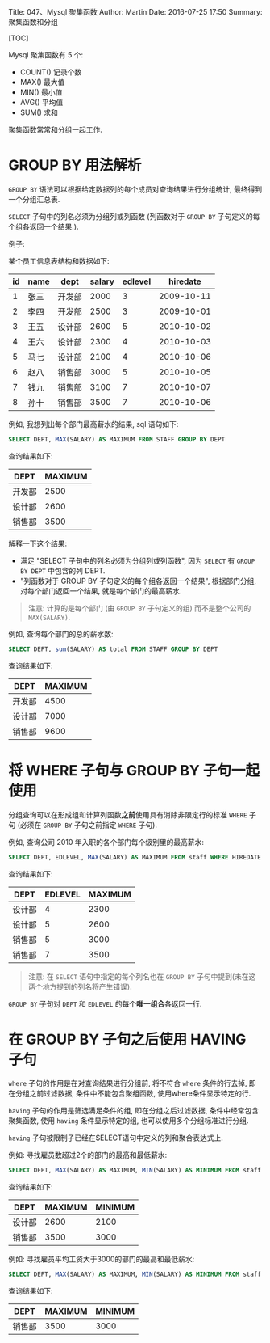 Title: 047、Mysql 聚集函数
Author: Martin
Date: 2016-07-25 17:50
Summary: 聚集函数和分组

[TOC]

Mysql 聚集函数有 5 个:

- COUNT() 记录个数
- MAX() 最大值
- MIN() 最小值
- AVG() 平均值
- SUM() 求和

聚集函数常常和分组一起工作.

# GROUP BY 用法解析
`GROUP BY` 语法可以根据给定数据列的每个成员对查询结果进行分组统计, 最终得到一个分组汇总表.

`SELECT` 子句中的列名必须为分组列或列函数 (列函数对于 `GROUP BY` 子句定义的每个组各返回一个结果.).

例子:

某个员工信息表结构和数据如下:

| id | name |  dept  | salary | edlevel |  hiredate  |
|----|------|--------|--------|---------|------------|
|  1 | 张三 | 开发部 |   2000 |       3 | 2009-10-11 |
|  2 | 李四 | 开发部 |   2500 |       3 | 2009-10-01 |
|  3 | 王五 | 设计部 |   2600 |       5 | 2010-10-02 |
|  4 | 王六 | 设计部 |   2300 |       4 | 2010-10-03 |
|  5 | 马七 | 设计部 |   2100 |       4 | 2010-10-06 |
|  6 | 赵八 | 销售部 |   3000 |       5 | 2010-10-05 |
|  7 | 钱九 | 销售部 |   3100 |       7 | 2010-10-07 |
|  8 | 孙十 | 销售部 |   3500 |       7 | 2010-10-06 |


例如, 我想列出每个部门最高薪水的结果, sql 语句如下:

```sql
SELECT DEPT, MAX(SALARY) AS MAXIMUM FROM STAFF GROUP BY DEPT
```

查询结果如下:

|  DEPT  | MAXIMUM |
|--------|---------|
| 开发部 |    2500 |
| 设计部 |    2600 |
| 销售部 |    3500 |

解释一下这个结果:

- 满足 "SELECT 子句中的列名必须为分组列或列函数", 因为 `SELECT` 有 `GROUP BY DEPT` 中包含的列 DEPT.
- "列函数对于 GROUP BY 子句定义的每个组各返回一个结果", 根据部门分组, 对每个部门返回一个结果, 就是每个部门的最高薪水.

> 注意: 计算的是每个部门 (由 `GROUP BY` 子句定义的组) 而不是整个公司的 `MAX(SALARY)`.

例如, 查询每个部门的总的薪水数:

```sql
SELECT DEPT, sum(SALARY) AS total FROM STAFF GROUP BY DEPT
```

查询结果如下:

|  DEPT  | MAXIMUM |
|--------|---------|
| 开发部 |    4500 |
| 设计部 |    7000 |
| 销售部 |    9600 |

# 将 WHERE 子句与 GROUP BY 子句一起使用
分组查询可以在形成组和计算列函数**之前**使用具有消除非限定行的标准 `WHERE` 子句 (必须在 `GROUP BY` 子句之前指定 `WHERE` 子句).

例如, 查询公司 2010 年入职的各个部门每个级别里的最高薪水:

```sql
SELECT DEPT, EDLEVEL, MAX(SALARY) AS MAXIMUM FROM staff WHERE HIREDATE > '2010-01-01' GROUP BY DEPT, EDLEVEL ORDER BY DEPT, EDLEVEL
```

查询结果如下:

|  DEPT  | EDLEVEL | MAXIMUM |
|--------|---------|---------|
| 设计部 |       4 |    2300 |
| 设计部 |       5 |    2600 |
| 销售部 |       5 |    3000 |
| 销售部 |       7 |    3500 |

> 注意: 在 `SELECT` 语句中指定的每个列名也在 `GROUP BY` 子句中提到(未在这两个地方提到的列名将产生错误).

`GROUP BY` 子句对 `DEPT` 和 `EDLEVEL` 的每个**唯一组合**各返回一行.

# 在 GROUP BY 子句之后使用 HAVING 子句
`where` 子句的作用是在对查询结果进行分组前, 将不符合 `where` 条件的行去掉, 即在分组之前过滤数据, 条件中不能包含聚组函数, 使用where条件显示特定的行.

`having` 子句的作用是筛选满足条件的组, 即在分组之后过滤数据, 条件中经常包含聚集函数, 使用 `having` 条件显示特定的组, 也可以使用多个分组标准进行分组.

`having` 子句被限制子已经在SELECT语句中定义的列和聚合表达式上.

例如: 寻找雇员数超过2个的部门的最高和最低薪水:

```sql
SELECT DEPT, MAX(SALARY) AS MAXIMUM, MIN(SALARY) AS MINIMUM FROM staff GROUP BY DEPT HAVING COUNT(*) >2 ORDER BY DEPT
```

查询结果如下:

|  DEPT  | MAXIMUM | MINIMUM |
|--------|---------|---------|
| 设计部 |    2600 |    2100 |
| 销售部 |    3500 |    3000 |

例如: 寻找雇员平均工资大于3000的部门的最高和最低薪水:

```sql
SELECT DEPT, MAX(SALARY) AS MAXIMUM, MIN(SALARY) AS MINIMUM FROM staff GROUP BY DEPT HAVING AVG(SALARY) >3000 ORDER BY DEPT
```

查询结果如下:

|  DEPT  | MAXIMUM | MINIMUM |
|--------|---------|---------|
| 销售部 |    3500 |    3000 |

